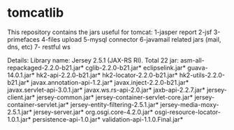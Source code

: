 tomcatlib
=========
This repository contains the jars useful for tomcat:
1-jasper report
2-jsf
3-primefaces
4-files upload
5-mysql connector
6-javamail related jars (mail, dns, etc)
7- restful ws



Details:
Library name: Jersey 2.5.1 (JAX-RS RI). Total 22 jar:
asm-all-repackaged-2.2.0-b21.jar*
cglib-2.2.0-b21.jar*
eclipselink.jar*
guava-14.0.1.jar*
hk2-api-2.2.0-b21.jar*
hk2-locator-2.2.0-b21.jar*
hk2-utils-2.2.0-b21.jar*
javax.annotation-api-1.2.jar*
javax.inject-2.2.0-b21.jar*
javax.servlet-api-3.0.1.jar*
javax.ws.rs-api-2.0.jar*
jaxb-api-2.2.7.jar*
jersey-client.jar*
jersey-common.jar*
jersey-container-servlet-core.jar*
jersey-container-servlet.jar*
jersey-entity-filtering-2.5.1.jar*
jersey-media-moxy-2.5.1.jar*
jersey-server.jar*
org.osgi.core-4.2.0.jar*
osgi-resource-locator-1.0.1.jar*
persistence-api-1.0.jar*
validation-api-1.1.0.Final.jar*
